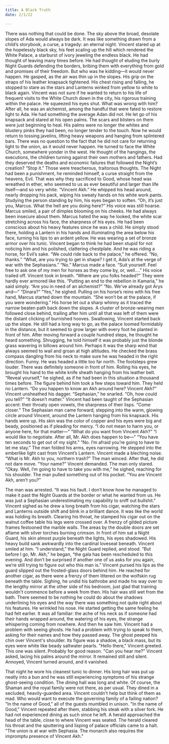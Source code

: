 ```yaml
---
title: A Black Truth
date: 2/1/22

---
```


There was nothing that could be done.
	The sky above the broad, desolate slopes of Ada would always be dark. It was like something drawn from a child’s storybook, a curse, a tragedy: an eternal night. Vincent stared up at the hopelessly black sky, his feet scaling up the hill which rendered the White Palace, a starburst of ivory jeweling the endless black.
	He had thought of leaving many times before. He had thought of eluding the burly Night Guards defending the borders, bribing them with everything from gold and promises of their freedom. But who was he kidding—it would never happen.
He gasped, as the air was thin up in the slopes. His grip on the straps of his leather knapsack tightened.
His chest rising and falling, he stopped to stare as the stars and Lanterns winked from yellow to white to black again.
	Vincent was not sure if he wanted to return to his life of frequent visits to the White Church down in the city, his rigorous training within the palace. He squeezed his eyes shut. What was wrong with him?
After all, he was an alchemist, among the handful that were fated to restore light to Ada. He had something the average Adan did not.
	He let go of his knapsack and stared at his open palms. The scars and blisters on them were just beginning to heal. His palms were no longer the whites and blustery pinks they had been, no longer tender to the touch. Now he would return to tossing javelins, lifting heavy weapons and hanging from splintered bars.
There was no question to the fact that he did not care for returning light to the union, as it would never happen.
He turned to face the White Church, somewhere yonder in the west. He thought of the hangings, the executions, the children turning against their own mothers and fathers. Had they deserved the deaths and economic failures that followed the Night’s creation?
	“Stop it.”
Those were treacherous, traitorous thoughts. The Night had been a punishment, he reminded himself, a curse straight from the heavens, Evil. That was why they sacrificed to Good, whose head was wreathed in ether, who seemed to us as ever beautiful and larger than life itself—and so very white.
	“Vincent Akh.”
	He whipped his head around, nearly dropping his pack, wiping his sweaty hands on his white work pants. Studying the person standing by him, his eyes began to soften. “Oh, it’s just you, Marcus. What the hell are you doing here?” His voice was still hoarse.
	Marcus smiled, a pair of dimples blooming on his cheeks. He had always been insecure about them. Marcus hated the way he looked, the white scar stretching across his face, the sharpness of his eyes. He had been conscious about his heavy features since he was a child.
He simply stood there, holding a Lantern in his hands and illuminating the area below his face, turning his lips to an ardent yellow. He was wearing a set of bronze armor over his tunic. Vincent began to think he had been stupid for not noticing him and his polished, clattering chestpl​ate. And he was riding a horse, for Evil’s sake.
	“We could ride back to the palace,” he offered.
	“No, thanks.”
	“What, are you trying to get in shape? I get it, Ada’s at the verge of war with the Sephasians.”
	“No.”
	Marcus made a face. “Suit yourself. Feel free to ask one of my men for horses as they come by, or, well….” His voice trailed off. Vincent took in breath. “Where are you folks headed?” They were hardly ever armored like this.
“Putting an end to the rebellion in Kamaria,” he said simply.
“Are you in need of an alchemist?”
“No. We've already got Arys and—”
“Dinara?”
“Yes,” he sighed. Pulling on his horse’s reins with his free hand, Marcus started down the mountain. “She won’t be at the palace, if you were wondering.”
His horse let out a sharp whinny as it traced the narrow beaten path back down the slopes. A cluster of bronze-wearing men followed close behind, trailing after him until all that was left of them were the distant clicking of burnished hooves.
	Swallowing, Vincent started back up the slope. He still had a long way to go, as the palace loomed formidably in the distance, but it seemed to grow larger with every foot he planted in front of him.
	After moving forward a couple hundred steps, he thought he heard something. 
	Shrugging, he told himself it was probably just the blonde grass wavering in billows around him. Perhaps it was the sharp wind that always seemed to wail and groan at high altitudes. He checked the brass compass dangling from his neck to make sure he was headed in the right direction.
	Funny. He was headed a little too far north.
The footsteps grew louder. There was definitely someone in front of him. Rolling his eyes, he brought his hand to the white knife sheath hanging from his leather belt.
“Reveal yourself,” he sighed, as if he had been in this situation a thousand times before.
The figure behind him took a few steps toward him. They held no Lantern. “Do you happen to know an Akh around here? Vincent Akh?”
	Vincent unsheathed his dagger. “Sephasian,” he snarled.
	“Oh, how could you tell?”
	“It doesn’t matter.” Vincent had been taught of the Sephasian accent: their throaty open vowels, the sharpness of their lisps. “Come closer.”
	The Sephasian man came forward, stepping into the warm, glowing circle around Vincent, around the Lantern hanging from his knapsack.
His hands were up. His skin was the color of copper and his eyes were big and beady, positioned as if pleading for mercy. “I do not mean to harm you, or anyone here, for that matter—”
	“What do you want from Vincent Akh?”
	“I would like to negotiate. After all, Mr. Akh does happen to be—”
	“You have ten seconds to get out of my sight.”
	“No. I’m afraid you’re going to have to let me stay.” The man folded his arms, eyes narrowing. He stepped into the emberlike light cast from Vincent’s Lantern.
	Vincent made a bleching noise. “What is Mr. Akh to you, northern trash?”
	The man winced. After that, he did not dare move.
	“Your name?” Vincent demanded. The man only stared.
	“Okay. Well, I’m going to have to take you with me,” he sighed, reaching for his shoulder. The man pulled something out of his pocket. “You are Vincent Akh, aren’t you?”
	
The man was arrested.
	“It was his fault. I don’t know how he managed to make it past the Night Guards at the border or what he wanted from us. He was just a Sephasian underestimating my capability to sniff out bullshit.”
	Vincent sighed as he drew a long breath from his cigar, watching the stars and Lanterns outside shift and blink in a brilliant dance. It was like the world was holding its breath.
Clearing his throat, he stamped his cigar out on the walnut coffee table his legs were crossed over.
A frenzy of gilded picture frames festooned the marble walls. The areas by the double doors are set aflame with silver torches burning crimson. In front of him sat a Night Guard, his skin almost purple beneath the lights, his eyes shadowed.  His heavy build sank awkwardly into the cardinal loveseat beneath. Vincent smiled at him.
 	“I understand,” the Night Guard replied, and stood. “But before I go, Mr. Akh,” he began, “the gala has been rescheduled to this evening. And don’t be surprised if another one of us asks for you again, we’re still trying to figure out who this man is.”
	Vincent pursed his lips as the guard slipped out the frosted-glass doors behind him. He reached for another cigar, as there were a frenzy of them littered on the wolfskin rug beneath the table. Sighing, he undid his bathrobe and made his way over to the lengthy mirror at the other side of his bedroom, just glad that training wouldn’t commence before a week from then.
	His hair was still wet from the bath. There seemed to be nothing he could do about the shadows underlining his eyes and the way there was something not quite right about his features. He wrinkled his nose.
	He started getting the same feeling he had felt earlier. It was all familiar: the ache of his neck as if someone had their hands wrapped around, the watering of his eyes, the strange whispering coming from nowhere. And then he saw him.
	Vincent had a problem with seeing ghosts. He had a problem with trying to speak to them, asking for their names and how they passed away. The ghost peeped his chin over Vincent's shoulder. Its figure was a shadow, a black mass, but its eyes were white like beady saltwater pearls.
	"Hello there," Vincent greeted.
	This one was silent. Probably for good reason. "Can you hear me?" Vincent asked, lacing his palms around the mirror. It remained still and silent. Annoyed, Vincent turned around, and it vanished.

That night he wore his cleanest tunic to dinner. His long hair was put up neatly into a bun and he was still experiencing symptoms of his strange ghost-seeing condition.
	The dining hall was long and white. Of course, the Shaman and the royal family were not there, as per usual. They dined in a secluded, heavily-guarded area. Vincent couldn't help but think of them as mad. Who would want to execute the governing family of a failing nation?
	"In the name of Good," all of the guests mumbled in unison. "In the name of Good," Vincent repeated after them, stabbing his steak with a silver fork. He had not experienced dining as such since he left.
	A herald approached the head of the table, close to where Vincent was seated. The herald cleared his throat and the sputtering and lisping of palace officials came to a halt. "The union is at war with Sephasia. The monarch also requires the impromptu presence of Vincent Akh."
